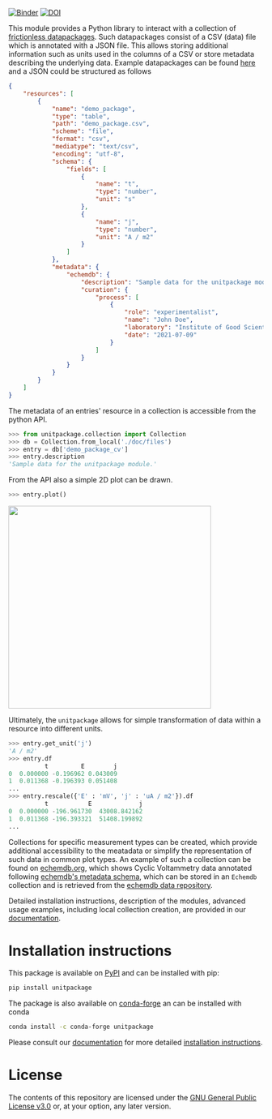 [![Binder](https://static.mybinder.org/badge_logo.svg)](https://mybinder.org/v2/gh/echemdb/unitpackage/0.10.1?labpath=tree%2Fdoc%2Findex.md)
[![DOI](https://zenodo.org/badge/DOI/10.5281/zenodo.15644101.svg)](https://zenodo.org/records/15644101)

This module provides a Python library to interact with a collection of
[frictionless datapackages](https://frictionlessdata.io/). Such datapackages consist of a CSV (data) file which is annotated with a JSON file.
This allows storing additional information such as units used in the columns of a CSV or store metadata describing the underlying data.
Example datapackages can be found [here](https://github.com/echemdb/unitpackage/tree/main/doc/files/) and a JSON could be structured as follows

```json
{
    "resources": [
        {
            "name": "demo_package",
            "type": "table",
            "path": "demo_package.csv",
            "scheme": "file",
            "format": "csv",
            "mediatype": "text/csv",
            "encoding": "utf-8",
            "schema": {
                "fields": [
                    {
                        "name": "t",
                        "type": "number",
                        "unit": "s"
                    },
                    {
                        "name": "j",
                        "type": "number",
                        "unit": "A / m2"
                    }
                ]
            },
            "metadata": {
                "echemdb": {
                    "description": "Sample data for the unitpackage module.",
                    "curation": {
                        "process": [
                            {
                                "role": "experimentalist",
                                "name": "John Doe",
                                "laboratory": "Institute of Good Scientific Practice",
                                "date": "2021-07-09"
                            }
                        ]
                    }
                }
            }
        }
    ]
}
```

The metadata of an entries' resource in a collection is accessible from the python API.

```python
>>> from unitpackage.collection import Collection
>>> db = Collection.from_local('./doc/files')
>>> entry = db['demo_package_cv']
>>> entry.description
'Sample data for the unitpackage module.'
```

From the API also a simple 2D plot can be drawn.

```python
>>> entry.plot()
```
<img src=https://raw.githubusercontent.com/echemdb/unitpackage/main/doc/images/readme_demo_plot.png style="width:400px">

Ultimately, the `unitpackage` allows for simple transformation of data within a resource into different units.

```python
>>> entry.get_unit('j')
'A / m2'
>>> entry.df
          t         E        j
0  0.000000	-0.196962 0.043009
1  0.011368	-0.196393 0.051408
...
>>> entry.rescale({'E' : 'mV', 'j' : 'uA / m2'}).df
          t           E             j
0  0.000000 -196.961730  43008.842162
1  0.011368 -196.393321  51408.199892
...
```

Collections for specific measurement types can be created, which provide additional accessibility to the meatadata or simplify the representation of such data in common plot types. An example of such a collection can be found on [echemdb.org](https://www.echemdb.org/cv), which shows Cyclic Voltammetry data annotated following [echemdb's metadata schema](https://github.com/echemdb/metadata-schema), which can be stored in an `Echemdb` collection and is retrieved from the [echemdb data repository](https://github.com/echemdb/electrochemistry-data).

Detailed installation instructions, description of the modules, advanced usage examples, including
local collection creation, are provided in our
[documentation](https://echemdb.github.io/unitpackage/).

# Installation instructions

This package is available on [PyPI](https://pypi.org/project/unitpackage/) and can be installed with pip:

```sh .noeval
pip install unitpackage
```

The package is also available on [conda-forge](https://github.com/conda-forge/unitpackage-feedstock) an can be installed with conda

```sh .noeval
conda install -c conda-forge unitpackage
```

Please consult our [documentation](https://echemdb.github.io/unitpackage/) for
more detailed [installation instructions](https://echemdb.github.io/unitpackage/installation.html).

# License

The contents of this repository are licensed under the [GNU General Public
License v3.0](./LICENSE) or, at your option, any later version.

